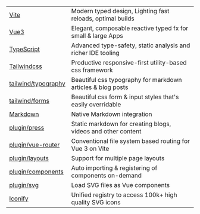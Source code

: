 |                                                                            |                                                              |
|----------------------------------------------------------------------------|--------------------------------------------------------------|
| [Vite](https://vitejs.dev)                                                 | Modern typed design, Lighting fast reloads, optimal builds   |
| [Vue3](https://v3.vuejs.org)                                               | Elegant, composable reactive typed fx for small & large Apps |
| [TypeScript](https://www.typescriptlang.org)                               | Advanced type-safety, static analysis and richer IDE tooling |
| [Tailwindcss](https://tailwindcss.com)                                     | Productive responsive-first utility-based css framework      |
| [tailwind/typography](https://tailwindcss-typography.vercel.app)           | Beautiful css typography for markdown articles & blog posts  |
| [tailwind/forms](https://github.com/tailwindlabs/tailwindcss-forms)        | Beautiful css form & input styles that's easily overridable  |
| [Markdown](https://github.com/markdown-it/markdown-it)                     | Native Markdown integration                                  |
| [plugin/press](https://github.com/ServiceStack/vite-plugin-press)          | Static markdown for creating blogs, videos and other content |
| [plugin/vue-router](https://github.com/posva/unplugin-vue-router)          | Conventional file system based routing for Vue 3 on Vite     |
| [plugin/layouts](https://github.com/JohnCampionJr/vite-plugin-vue-layouts) | Support for multiple page layouts                            |
| [plugin/components](https://github.com/antfu/unplugin-vue-components)      | Auto importing & registering of components on-demand         |
| [plugin/svg](https://github.com/jpkleemans/vite-svg-loader)                | Load SVG files as Vue components                             |
| [Iconify](https://iconify.design)                                          | Unified registry to access 100k+ high quality SVG icons      |

